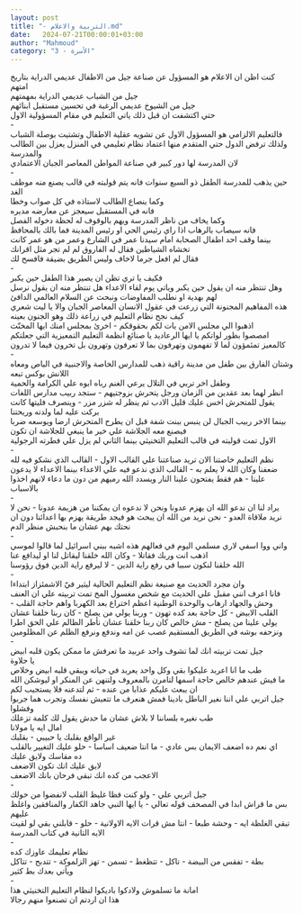 ```yaml
---
layout: post
title: "- التربية والاعلام.md"
date:   2024-07-21T00:00:01+03:00
author: "Mahmoud"
category: "3 - الأسرة"
---
```

كنت اظن ان الاعلام هو المسؤول عن صناعة جيل من الاطفال
عديمي الدراية بتاريخ امتهم\
جيل من الشباب عديمي الدراية بمهمتهم\
جيل من الشيوخ عديمي الرغبة في تحسين مستقبل
ابنائهم\
حتي اكتشفت ان قبل ذلك ياتي التعليم في مقام المسؤولية
الاول\
-\
فالتعليم الالزامي هو المسؤول الاول عن تشويه عقلية
الاطفال وتشتيت بوصلة الشباب\
ولذلك ترفض الدول حتي المتقدم منها اعتماد نظام تعليمي في
المنزل يعزل بين الطالب والمدرسة\
لان المدرسة لها دور كبير في صناعة المواطن المعاصر الجبان
الاعتمادي\
-\
حين يذهب للمدرسة الطفل ذو السبع سنوات فانه يتم قولبته في
قالب يصنع منه موظف الغد\
وكما ينصاع الطالب لاستاذه في كل صواب وخطا\
فانه في المستقبل سيعجز عن معارضه مديره\
وكما يخاف من ناظر المدرسة ويهم بالوقوف له لحظة دخوله
الفصل\
فانه سيصاب بالرهاب اذا راي رئيس الحي او رئيس المدينة فما
بالك بالمحافظ\
بينما وقف احد اطفال الصحابة امام سيدنا عمر في الشارع
وعمر من هو عمر كانت تخشاه الشياطين فقال له الفاروق لم لم تجر مثل
اقرانك\
فقال لم افعل جرما لاخاف وليس الطريق بضيقة فافسح
لك\
-\
فكيف يا تري تظن ان يصير هذا الطفل حين يكبر\
وهل تنتظر منه ان يقول حين يكبر وياتي يوم لقاء الاعداء هل
تنتظر منه ان يقول نرسل لهم بهدية او نطلب المفاوضات ونبحث عن السلام
العالمي الدافئ\
هذه المفاهيم المجنونة التي زرعت في عقول الانسان المعاصر
الجبان والا يا ليت شعري كيف نجح نظام التعليم في زراعة ذلك وهو الجنون
بعينه\
اذهبوا الي مجلس الامن يات لكم بحقوقكم - اخرئ بمجلس امنك
ايها المخنّث\
امصصوا بظور لواتكم يا ايها الرعاديد يا صنائع انظمة
التعليم التمعيزية التي جعلتكم كالمعيز تمئمؤون لما لا تفهمون وتهرفون بما
لا تعرفون وتهرون بل تخرون فيما لا تدرون\
-\
وشتان الفارق بين طفل من مدينة راقية ذهب للمدارس الخاصة
والاجنبية في الباص ومعاه اللانش بوكس تبعه\
وطفل اخر تربي في التلال يرعي الغنم رباه ابوه علي الكرامة
والحمية\
انظر لهما بعد عقدين من الزمان ورجل يتحرش بزوجتيهم - ستجد
ربيب مدارس اللغات يقول للمتحرش اخس عليك قليل الادب ثم ينظر له شزر مزر -
وينصرف فليتها كانت بركت عليه لما ولدته وريحتنا\
بينما الاخر ربيب الجبال لن ينبس ببنت شفة قبل ان يطرح
المتحرش ارضا ويوسعه ضربا فيصنع معه الجلاشة علي خير ما ينبغي للجلاشة ان
تكون\
الاول تمت قولبته في قالب التعليم التخنيثي بينما الثاني
لم يزل علي فطرته الرجولية\
-\
نظم التعليم خاصتنا الان تريد صناعتنا علي القالب الاول -
القالب الذي نشكو فيه لله ضعفنا وكان الله لا يعلم به - القالب الذي ندعو
فيه علي الاعداء بينما الاعداء لا يدعون علينا - هم فقط يفتحون علينا النار
ويسدد الله رميهم من دون ما دعاء لانهم اخذوا بالاسباب\
-\
يراد لنا ان ندعو الله ان يهزم عدونا ونحن لا ندعوه ان
يمكننا من هزيمة عدونا - نحن لا نريد ملاقاة العدو - نحن نريد من الله ان
يبحث هو فيجد طريقة يهزم بها اعدائنا دون ان نحتك بهم عشان ما بنحبش منظر
الدم\
-\
واني ووا اسفي لاري مسلمي اليوم في فعالهم هذه اشبه ببني
اسرائيل لما قالوا لموسي اذهب انت وربك فقاتلا - وكان الله خلقنا ليقاتل
لنا او ليدافع عنا\
الله خلقنا لنكون سببا في رفع راية الدين - لا ليرفع راية
الدين فوق رؤوسنا\
-\
وان مجرد الحديث مع صنيعة نظم التعليم الحالية ليثير فيّ
الاشمئزاز ابتداءا\
فانا اعرف انني مقبل علي الحديث مع شخص مغسول المخ تمت
تربيته علي ان العنف وحش والجهاد ارهاب والوحدة الوطنية اعظم اختراع بعد
الكهربا واهم حاجة القلب - القلب الابيض - كل حاجة بعد كده تهون - وربنا
يولي من يصلح - كان ربنا خلقنا عشان يولي علينا من
يصلح - مش خالص كان ربنا خلقنا عشان نأطر الظالم علي الحق اطرا ونزحفه بوشه
في الطريق المستقيم غصب عن امه وندفع ونرفع الظلم عن المظلومين\
-\
جيل تمت تربيته انك لما تشوف واحد عربيد ما تعرفش ما ممكن
يكون قلبه ابيض\
يا حلاوة\
طب ما انا اعربد عليكوا بقي وكل واحد يعربد في حياته ويبقي
قلبه ابيض وخلاص\
ما فيش عندهم خالص حاجة اسمها لتامرن بالمعروف ولتنهن عن
المنكر او ليوشكن الله ان يبعث عليكم عذابا من عنده - ثم لتدعنه فلا يستجيب
لكم\
جيل اتربي علي اننا نغير الباطل بادينا فمش هنعرف ما تتعبش
نفسك وتجرب هما جربوا وفشلوا\
طب نغيره بلساننا لا بلاش عشان ما حدش يقول لك كلمة
تزعلك\
امال ايه يا مولانا\
غير الواقع بقلبك يا حبيبي - بقلبك\
اي نعم ده اضعف الايمان بس عادي - ما انتا ضعيف اساسا -
حلو عليك التغيير بالقلب\
ده مقاسك ولايق عليك\
لايق عليك انك تكون الاضعف\
الاعجب من كده انك تبقي فرحان بانك الاضعف\
-\
جيل اتربي علي - ولو كنت فظا غليظ القلب لانفضوا من
حولك\
بس ما قراش ابدا في المصحف قوله تعالي - يا ايها النبي
جاهد الكفار والمنافقين واغلظ عليهم\
تبقي الغلظة ايه - وحشة طبعا - انتا مش قرات الايه
الاولانية - حلو - قابلني بقي لو لقيت الايه التانية في كتاب
المدرسة\
-\
نظام تعليمك عاوزك كده\
بطة - تفقس من البيضة - تاكل - تتظغط - تسمن - تهز
الزلموكة - تتدبح - تتاكل\
ويأتي بعدك بط كثير\
-\
امانة ما تسلموش ولادكوا باديكوا لنظام التعليم التخنيثي
هذا\
هذا ان اردتم ان تصنعوا منهم رجالا
